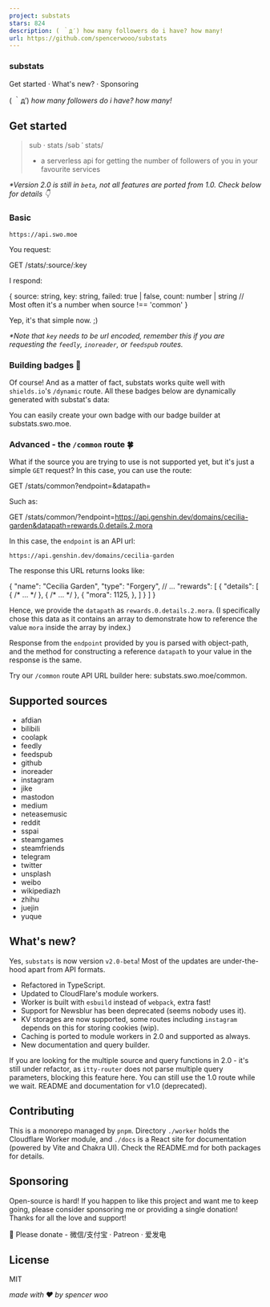 ```yaml
---
project: substats
stars: 824
description: ( ｀д′) how many followers do i have? how many!
url: https://github.com/spencerwooo/substats
---
```


### substats

Get started · What's new? · Sponsoring

( ｀д′) _how many followers do i have? how many!_

Get started
-----------

> sub · stats /səb ˈ stats/
> 
> -   a serverless api for getting the number of followers of you in your favourite services

_\*Version 2.0 is still in `beta`, not all features are ported from 1.0. Check below for details 👇_

### Basic

```
https://api.swo.moe
```

You request:

GET /stats/:source/:key

I respond:

{
  source: string,
  key: string,
  failed: true | false,
  count: number | string  // Most often it's a number when source !== 'common'
}

Yep, it's that simple now. ;)

_\*Note that `key` needs to be url encoded, remember this if you are requesting the `feedly`, `inoreader`, or `feedspub` routes._

### Building badges 🎫

Of course! And as a matter of fact, substats works quite well with `shields.io`'s `/dynamic` route. All these badges below are dynamically generated with substat's data:

You can easily create your own badge with our badge builder at substats.swo.moe.

### Advanced - the `/common` route 🍀

What if the source you are trying to use is not supported yet, but it's just a simple `GET` request? In this case, you can use the route:

GET /stats/common?endpoint=<url>&datapath=<path>

Such as:

GET /stats/common/?endpoint=https://api.genshin.dev/domains/cecilia-garden&datapath=rewards.0.details.2.mora

In this case, the `endpoint` is an API url:

```
https://api.genshin.dev/domains/cecilia-garden
```

The response this URL returns looks like:

{
  "name": "Cecilia Garden",
  "type": "Forgery",
  // ...
  "rewards": \[
    {
      "details": \[
        { /\* ... \*/ },
        { /\* ... \*/ },
        {
          "mora": 1125,
        },
      \]
    }
  \]
}

Hence, we provide the `datapath` as `rewards.0.details.2.mora`. (I specifically chose this data as it contains an array to demonstrate how to reference the value `mora` inside the array by index.)

Response from the `endpoint` provided by you is parsed with object-path, and the method for constructing a reference `datapath` to your value in the response is the same.

Try our `/common` route API URL builder here: substats.swo.moe/common.

Supported sources
-----------------

-   afdian
-   bilibili
-   coolapk
-   feedly
-   feedspub
-   github
-   inoreader
-   instagram
-   jike
-   mastodon
-   medium
-   neteasemusic
-   reddit
-   sspai
-   steamgames
-   steamfriends
-   telegram
-   twitter
-   unsplash
-   weibo
-   wikipediazh
-   zhihu
-   juejin
-   yuque

What's new?
-----------

Yes, `substats` is now version `v2.0-beta`! Most of the updates are under-the-hood apart from API formats.

-   Refactored in TypeScript.
-   Updated to CloudFlare's module workers.
-   Worker is built with `esbuild` instead of `webpack`, extra fast!
-   Support for Newsblur has been deprecated (seems nobody uses it).
-   KV storages are now supported, some routes including `instagram` depends on this for storing cookies (wip).
-   Caching is ported to module workers in 2.0 and supported as always.
-   New documentation and query builder.

If you are looking for the multiple source and query functions in 2.0 - it's still under refactor, as `itty-router` does not parse multiple query parameters, blocking this feature here. You can still use the 1.0 route while we wait. README and documentation for v1.0 (deprecated).

Contributing
------------

This is a monorepo managed by `pnpm`. Directory `./worker` holds the Cloudflare Worker module, and `./docs` is a React site for documentation (powered by Vite and Chakra UI). Check the README.md for both packages for details.

Sponsoring
----------

Open-source is hard! If you happen to like this project and want me to keep going, please consider sponsoring me or providing a single donation! Thanks for all the love and support!

🧸 Please donate - 微信/支付宝 · Patreon · 爱发电

License
-------

MIT

_made with ❤️ by spencer woo_
